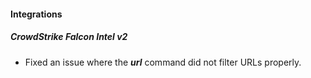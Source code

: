 
#### Integrations
##### CrowdStrike Falcon Intel v2
- Fixed an issue where the ***url*** command did not filter URLs properly.
